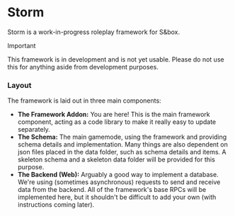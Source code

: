 # Storm
Storm is a work-in-progress roleplay framework for S&box.

> [!IMPORTANT]
> This framework is in development and is not yet usable. Please do not use this for anything aside from development purposes.

### Layout
The framework is laid out in three main components:
* **The Framework Addon:** You are here! This is the main framework component, acting as a code library to make it really easy to update separately.
* **The Schema:** The main gamemode, using the framework and providing schema details and implementation. Many things are also dependent on json files placed in the data folder,
 such as schema details and items. A skeleton schema and a skeleton data folder will be provided for this purpose.
* **The Backend (Web):** Arguably a good way to implement a database. We're using (sometimes asynchronous) requests to send and receive data from the backend.
 All of the framework's base RPCs will be implemented here, but it shouldn't be difficult to add your own (with instructions coming later).
